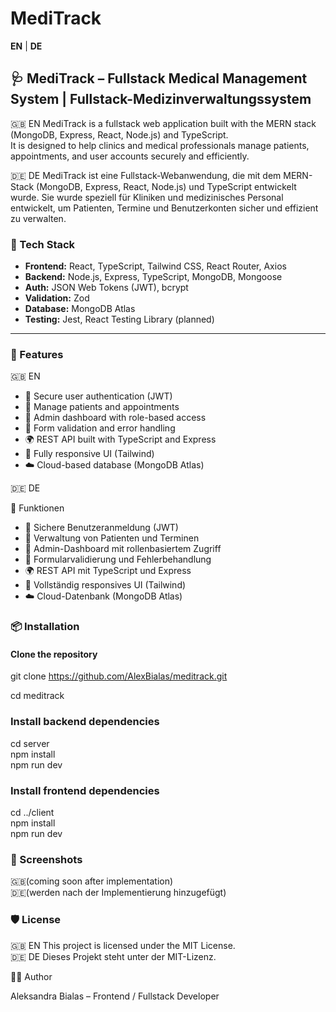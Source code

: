 # MediTrack

**EN** | **DE**

## 🩺 MediTrack – Fullstack Medical Management System |  Fullstack-Medizinverwaltungssystem
🇬🇧 EN
MediTrack is a fullstack web application built with the MERN stack (MongoDB, Express, React, Node.js) and TypeScript.  
It is designed to help clinics and medical professionals manage patients, appointments, and user accounts securely and efficiently.

🇩🇪 DE
MediTrack ist eine Fullstack-Webanwendung, die mit dem MERN-Stack (MongoDB, Express, React, Node.js) und TypeScript entwickelt wurde.
Sie wurde speziell für Kliniken und medizinisches Personal entwickelt, um Patienten, Termine und Benutzerkonten sicher und effizient zu verwalten.


### 🔧 Tech Stack

- **Frontend:** React, TypeScript, Tailwind CSS, React Router, Axios  
- **Backend:** Node.js, Express, TypeScript, MongoDB, Mongoose  
- **Auth:** JSON Web Tokens (JWT), bcrypt  
- **Validation:** Zod  
- **Database:** MongoDB Atlas  
- **Testing:** Jest, React Testing Library (planned)

---

### 🚀 Features

🇬🇧 EN

- 🔐 Secure user authentication (JWT)  
- 👥 Manage patients and appointments  
- 📅 Admin dashboard with role-based access  
- 📄 Form validation and error handling  
- 🌍 REST API built with TypeScript and Express  
- 📱 Fully responsive UI (Tailwind)  
- ☁️ Cloud-based database (MongoDB Atlas)

🇩🇪 DE

🚀 Funktionen
- 🔐 Sichere Benutzeranmeldung (JWT)
- 👥 Verwaltung von Patienten und Terminen
- 📅 Admin-Dashboard mit rollenbasiertem Zugriff
- 📄 Formularvalidierung und Fehlerbehandlung
- 🌍 REST API mit TypeScript und Express
- 📱 Vollständig responsives UI (Tailwind)
- ☁️ Cloud-Datenbank (MongoDB Atlas)

### 📦 Installation

#### Clone the repository

git clone https://github.com/AlexBialas/meditrack.git  

cd meditrack

### Install backend dependencies

cd server  
npm install  
npm run dev  


### Install frontend dependencies

cd ../client  
npm install  
npm run dev  


### 📸 Screenshots

🇬🇧(coming soon after implementation)  
🇩🇪(werden nach der Implementierung hinzugefügt)

### 🛡️ License
🇬🇧 EN
This project is licensed under the MIT License.  
🇩🇪 DE
Dieses Projekt steht unter der MIT-Lizenz.

👩‍💻 Author

Aleksandra Bialas – Frontend / Fullstack Developer

